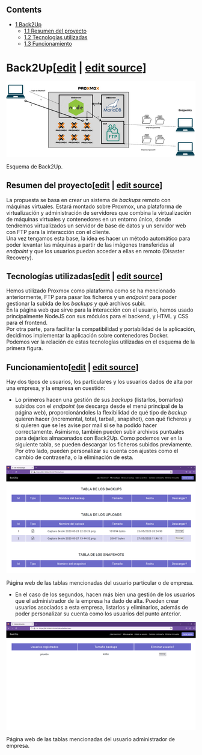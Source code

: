 ## Contents

* [1 Back2Up](#Back2Up)
  + [1.1 Resumen del proyecto](#Resumen_del_proyecto)
  + [1.2 Tecnologías utilizadas](#Tecnolog.C3.ADas_utilizadas)
  + [1.3 Funcionamiento](#Funcionamiento)

# Back2Up[[edit](/pti/index.php?title=Categor%C3%ADa:Back2Up&veaction=edit&section=1 "Edit section: Back2Up") | [edit source](/pti/index.php?title=Categor%C3%ADa:Back2Up&action=edit&section=1 "Edit section: Back2Up")]

[![](images/800px-B2U.png)](/pti/index.php/File:B2U.png)

Esquema de Back2Up.

## Resumen del proyecto[[edit](/pti/index.php?title=Categor%C3%ADa:Back2Up&veaction=edit&section=2 "Edit section: Resumen del proyecto") | [edit source](/pti/index.php?title=Categor%C3%ADa:Back2Up&action=edit&section=2 "Edit section: Resumen del proyecto")]

La propuesta se basa en crear un sistema de *backups* remoto con máquinas virtuales. Estará montado sobre Proxmox, una plataforma de virtualización y administración de servidores que combina la virtualización de máquinas virtuales y contenedores en un entorno único, donde tendremos virtualizados un servidor de base de datos y un servidor web con FTP para la interacción con el cliente.   
Una vez tengamos esta base, la idea es hacer un método automático para poder levantar las máquinas a partir de las imágenes transferidas al *endpoint* y que los usuarios puedan acceder a ellas en remoto (Disaster Recovery).

## Tecnologías utilizadas[[edit](/pti/index.php?title=Categor%C3%ADa:Back2Up&veaction=edit&section=3 "Edit section: Tecnologías utilizadas") | [edit source](/pti/index.php?title=Categor%C3%ADa:Back2Up&action=edit&section=3 "Edit section: Tecnologías utilizadas")]

Hemos utilizado Proxmox como plataforma como se ha mencionado anteriormente, FTP para pasar los ficheros y un *endpoint* para poder gestionar la subida de los *backups* y qué archivos subir.   
En la página web que sirve para la interacción con el usuario, hemos usado principalmente NodeJS con sus módulos para el backend, y HTML y CSS para el frontend.  
Por otra parte, para facilitar la compatibilidad y portabilidad de la aplicación, decidimos implementar la aplicación sobre contenedores Docker.  
Podemos ver la relación de estas tecnologías utilizadas en el esquema de la primera figura.

## Funcionamiento[[edit](/pti/index.php?title=Categor%C3%ADa:Back2Up&veaction=edit&section=4 "Edit section: Funcionamiento") | [edit source](/pti/index.php?title=Categor%C3%ADa:Back2Up&action=edit&section=4 "Edit section: Funcionamiento")]

Hay dos tipos de usuarios, los particulares y los usuarios dados de alta por una empresa, y la empresa en cuestión:

* Lo primeros hacen una gestión de sus *backups* (listarlos, borrarlos) subidos con el *endpoint* (se descarga desde el menú principal de la página web), proporcionándoles la flexibilidad de qué tipo de *backup* quieren hacer (incremental, total, tarball, snapshot), con qué ficheros y si quieren que se les avise por mail si se ha podido hacer correctamente. Asimismo, también pueden subir archivos puntuales para dejarlos almacenados con Back2Up. Como podemos ver en la siguiente tabla, se pueden descargar los ficheros subidos previamente. Por otro lado, pueden personalizar su cuenta con ajustes como el cambio de contraseña, o la eliminación de esta.

[![](images/800px-TablaUsuario2.png)](/pti/index.php/File:TablaUsuario2.png)

Página web de las tablas mencionadas del usuario particular o de empresa.

* En el caso de los segundos, hacen más bien una gestión de los usuarios que el administrador de la empresa ha dado de alta. Pueden crear usuarios asociados a esta empresa, listarlos y eliminarlos, además de poder personalizar su cuenta como los usuarios del punto anterior.

[![](images/800px-TablaEmpresa2.png)](/pti/index.php/File:TablaEmpresa2.png)

Página web de las tablas mencionadas del usuario administrador de empresa.
